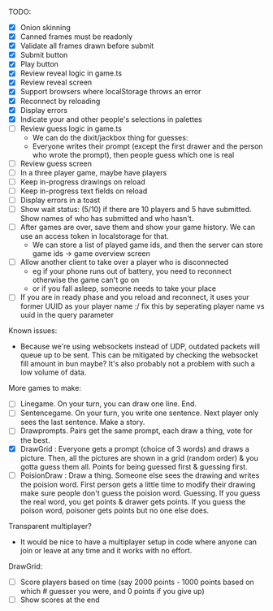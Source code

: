 
TODO:
- [x] Onion skinning
- [x] Canned frames must be readonly
- [x] Validate all frames drawn before submit
- [x] Submit button
- [x] Play button
- [x] Review reveal logic in game.ts
- [x] Review reveal screen
- [x] Support browsers where localStorage throws an error
- [x] Reconnect by reloading
- [x] Display errors
- [x] Indicate your and other people's selections in palettes
- [ ] Review guess logic in game.ts
  - We can do the dixit/jackbox thing for guesses:
  - Everyone writes their prompt (except the first drawer
    and the person who wrote the prompt), then people guess
    which one is real
- [ ] Review guess screen
- [ ] In a three player game, maybe have players 
- [ ] Keep in-progress drawings on reload
- [ ] Keep in-progress text fields on reload
- [ ] Display errors in a toast
- [ ] Show wait status: (5/10) if there are 10 players and
       5 have submitted. Show names of who has submitted and
       who hasn't.
- [ ] After games are over, save them and show your game history.
       We can use an access token in localstorage for that.
  - We can store a list of played game ids, and then the server can
    store game ids -> game overview screen
- [ ] Allow another client to take over a player who is disconnected
  - eg if your phone runs out of battery, you need to reconnect
    otherwise the game can't go on
  - or if you fall asleep, someone needs to take your place
- [ ] If you are in ready phase and you reload and reconnect, it uses your former UUID as your player name :/ fix this by seperating player name vs uuid in the query parameter

Known issues:
- Because we're using websockets instead of UDP, outdated packets will queue up to be sent. This can be mitigated by checking the websocket fill amount in bun maybe? It's also probably not a problem with such a low volume of data.

More games to make:
- [ ] Linegame. On your turn, you can draw one line. End.
- [ ] Sentencegame. On your turn, you write one sentence. Next player only sees the last sentence. Make a story.
- [ ] Drawprompts. Pairs get the same prompt, each draw a thing, vote for the best.
- [x] DrawGrid : Everyone gets a prompt (choice of 3 words) and draws a
  picture. Then, all the pictures are shown in a grid (random order)
  & you gotta guess them all. Points for being guessed first & guessing
  first.
- [ ] PoisionDraw : Draw a thing. Someone else sees the drawing and writes the poision word. First person gets a little time to modify their drawing make sure people don't guess the poision word. Guessing. If you guess the real word, you get points & drawer gets points. If you guess the poison word, poisoner gets points but no one else does.

Transparent multiplayer?
- It would be nice to have a multiplayer setup in code where anyone can
  join or leave at any time and it works with no effort.

DrawGrid:
- [ ] Score players based on time (say 2000 points - 1000 points based on which # guesser you were, and 0 points if you give up)
- [ ] Show scores at the end